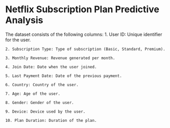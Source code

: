 # Netflix Subscription Plan Predictive Analysis

The dataset consists of the following columns:
	1. User ID: Unique identifier for the user.
 
	2. Subscription Type: Type of subscription (Basic, Standard, Premium).
 
	3. Monthly Revenue: Revenue generated per month.
 
	4. Join Date: Date when the user joined.
 
	5. Last Payment Date: Date of the previous payment.
 
	6. Country: Country of the user.
 
	7. Age: Age of the user.
 
	8. Gender: Gender of the user.
 
	9. Device: Device used by the user.
 
	10. Plan Duration: Duration of the plan.



	
